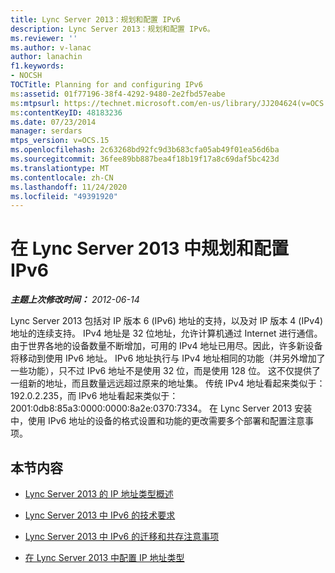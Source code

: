 ```yaml
---
title: Lync Server 2013：规划和配置 IPv6
description: Lync Server 2013：规划和配置 IPv6。
ms.reviewer: ''
ms.author: v-lanac
author: lanachin
f1.keywords:
- NOCSH
TOCTitle: Planning for and configuring IPv6
ms:assetid: 01f77196-38f4-4292-9480-2e2fbd57eabe
ms:mtpsurl: https://technet.microsoft.com/en-us/library/JJ204624(v=OCS.15)
ms:contentKeyID: 48183236
ms.date: 07/23/2014
manager: serdars
mtps_version: v=OCS.15
ms.openlocfilehash: 2c63268bd92fc9d3b683cfa05ab49f01ea56d6ba
ms.sourcegitcommit: 36fee89bb887bea4f18b19f17a8c69daf5bc423d
ms.translationtype: MT
ms.contentlocale: zh-CN
ms.lasthandoff: 11/24/2020
ms.locfileid: "49391920"
---
```

# <a name="planning-for-and-configuring-ipv6-in-lync-server-2013"></a>在 Lync Server 2013 中规划和配置 IPv6

<div data-xmlns="http://www.w3.org/1999/xhtml">

<div class="topic" data-xmlns="http://www.w3.org/1999/xhtml" data-msxsl="urn:schemas-microsoft-com:xslt" data-cs="https://msdn.microsoft.com/">

<div data-asp="https://msdn2.microsoft.com/asp">



</div>

<div id="mainSection">

<div id="mainBody">

<span> </span>

_**主题上次修改时间：** 2012-06-14_

Lync Server 2013 包括对 IP 版本 6 (IPv6) 地址的支持，以及对 IP 版本 4 (IPv4) 地址的连续支持。 IPv4 地址是 32 位地址，允许计算机通过 Internet 进行通信。 由于世界各地的设备数量不断增加，可用的 IPv4 地址已用尽。因此，许多新设备将移动到使用 IPv6 地址。 IPv6 地址执行与 IPv4 地址相同的功能（并另外增加了一些功能），只不过 IPv6 地址不是使用 32 位，而是使用 128 位。 这不仅提供了一组新的地址，而且数量远远超过原来的地址集。 传统 IPv4 地址看起来类似于：192.0.2.235，而 IPv6 地址看起来类似于：2001:0db8:85a3:0000:0000:8a2e:0370:7334。 在 Lync Server 2013 安装中，使用 IPv6 地址的设备的格式设置和功能的更改需要多个部署和配置注意事项。

<div>

## <a name="in-this-section"></a>本节内容

  - [Lync Server 2013 的 IP 地址类型概述](lync-server-2013-overview-of-ip-address-types.md)

  - [Lync Server 2013 中 IPv6 的技术要求](lync-server-2013-technical-requirements-for-ipv6.md)

  - [Lync Server 2013 中 IPv6 的迁移和共存注意事项](lync-server-2013-migration-and-coexistence-considerations-for-ipv6.md)

  - [在 Lync Server 2013 中配置 IP 地址类型](lync-server-2013-configure-ip-address-types.md)

</div>

</div>

<span> </span>

</div>

</div>

</div>

